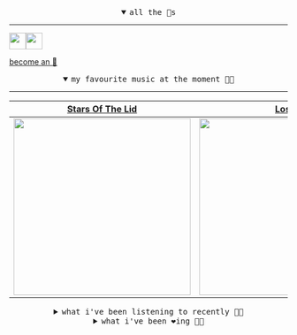 <details open>

<summary align="center"><samp>all the 🥚s</samp></summary>
<hr />

<a href="https://github.com/pvinis"><img src="https://avatars.githubusercontent.com/u/100233?s=90&v=4" width="30" height="30" /><a href="https://github.com/maxPugh"><img src="https://avatars.githubusercontent.com/u/46350013?s=90&u=52a601eaa2d272b35477d096fe782ebf0a8a1f68&v=4" width="30" height="30" />

<samp><a href="https://github.com/bitttttten/bitttttten/stargazers">become an 🥚</a></samp>

</details>

<details open>

<summary align="center"><samp>my favourite music at the moment 🎵🎶</samp></summary>
<hr />

<!-- toc -->

| [Stars Of The Lid](https://open.spotify.com/artist/36pCa1JHc6hlGbfEmLzJQc)                                                                                       | [Loscil](https://open.spotify.com/artist/3GM5cpCBadq2PMHjFoEvhK)                                                                                                 | [Josienne Clarke](https://open.spotify.com/artist/3ygFnvt1R5sH1eu3eC9hxe)                                                                                        | [Telefon Tel Aviv](https://open.spotify.com/artist/53N4oJpWtmnB0KGLLserGC)                                                                                       |
| ---------------------------------------------------------------------------------------------------------------------------------------------------------------- | ---------------------------------------------------------------------------------------------------------------------------------------------------------------- | ---------------------------------------------------------------------------------------------------------------------------------------------------------------- | ---------------------------------------------------------------------------------------------------------------------------------------------------------------- |
| [<img src="https://i.scdn.co/image/ab6761610000e5ebd9559855d1bb68f3160724d8" width="320" height="auto">](https://open.spotify.com/artist/36pCa1JHc6hlGbfEmLzJQc) | [<img src="https://i.scdn.co/image/ab6761610000e5eb2930a1aa0bdc42db60fb0680" width="320" height="auto">](https://open.spotify.com/artist/3GM5cpCBadq2PMHjFoEvhK) | [<img src="https://i.scdn.co/image/ab6761610000e5ebe7138ec13bc5afbccd8dfa48" width="320" height="auto">](https://open.spotify.com/artist/3ygFnvt1R5sH1eu3eC9hxe) | [<img src="https://i.scdn.co/image/ab6761610000e5eb66dd628a7110d390385b3a47" width="320" height="auto">](https://open.spotify.com/artist/53N4oJpWtmnB0KGLLserGC) |

<!-- tocstop -->

</details>

<details>

<summary align="center"><samp>what i've been listening to recently 🎵🎶</samp></summary>
<hr />

<!-- toc -->

| [Gravura<br />Daniel T.](https://open.spotify.com/track/5PPwAVyzJyvzO1QeaBq5W2)                                                                                 | [I'm His Girl<br />FRIENDS](https://open.spotify.com/track/3KtoLp0VPDIg0iOZ6c4ckO)                                                                              | [Süpürgesi Yoncadan<br />Altin Gün](https://open.spotify.com/track/1seGm3saXyST058oeZLZWF)                                                                      | [Coffin Nails<br />MF DOOM](https://open.spotify.com/track/0tUb9gLtHyTzzycyNzr9Uh)                                                                              |
| --------------------------------------------------------------------------------------------------------------------------------------------------------------- | --------------------------------------------------------------------------------------------------------------------------------------------------------------- | --------------------------------------------------------------------------------------------------------------------------------------------------------------- | --------------------------------------------------------------------------------------------------------------------------------------------------------------- |
| [<img src="https://i.scdn.co/image/ab6761610000e5eb4639b7bb82bb387aa5486136" width="320" height="auto">](https://open.spotify.com/track/5PPwAVyzJyvzO1QeaBq5W2) | [<img src="https://i.scdn.co/image/708462b34678c7d551fa486bdfd7e04971630691" width="320" height="auto">](https://open.spotify.com/track/3KtoLp0VPDIg0iOZ6c4ckO) | [<img src="https://i.scdn.co/image/ab6761610000e5eb5a1d7e1ef464a66766a408d8" width="320" height="auto">](https://open.spotify.com/track/1seGm3saXyST058oeZLZWF) | [<img src="https://i.scdn.co/image/ab6761610000e5eb3e9a6caa41a80b9238a49784" width="320" height="auto">](https://open.spotify.com/track/0tUb9gLtHyTzzycyNzr9Uh) |

<!-- tocstop -->

</details>

<details>

<summary align="center"><samp>what i've been ❤️ing 🎵🎶</samp></summary>
<hr />

<!-- toc -->

| [Nothing Is Worth Losing That<br />Telefon Tel Aviv](https://open.spotify.com/album/0hakGK5pbSbHEIrZpqGzK1)                                                     | [Sol<br />Loscil](https://open.spotify.com/album/1QU235rCtednzHCJgperwb)                                                                                        | [Time Unlimited<br />Young Marco](https://open.spotify.com/album/6IjhujdRd52mPEONnz0TAu)                                                                        | [Division - Heathered Pearls R…<br />Tycho](https://open.spotify.com/album/0uBMm91ymfxpDUTDmalS1j)                                                              |
| --------------------------------------------------------------------------------------------------------------------------------------------------------------- | --------------------------------------------------------------------------------------------------------------------------------------------------------------- | --------------------------------------------------------------------------------------------------------------------------------------------------------------- | --------------------------------------------------------------------------------------------------------------------------------------------------------------- |
| [<img src="https://i.scdn.co/image/ab67616d0000b27326f0ecc8eb1732574bc0e2b8" width="320" height="auto">](https://open.spotify.com/album/0hakGK5pbSbHEIrZpqGzK1) | [<img src="https://i.scdn.co/image/ab67616d0000b273028a8cf3c06db12e3656d3f6" width="320" height="auto">](https://open.spotify.com/album/1QU235rCtednzHCJgperwb) | [<img src="https://i.scdn.co/image/ab67616d0000b2733bcdc3051dbdfee929697e34" width="320" height="auto">](https://open.spotify.com/album/6IjhujdRd52mPEONnz0TAu) | [<img src="https://i.scdn.co/image/ab67616d0000b2730f51f8713a4431bbfa67888b" width="320" height="auto">](https://open.spotify.com/album/0uBMm91ymfxpDUTDmalS1j) |

<!-- tocstop -->

</details>
